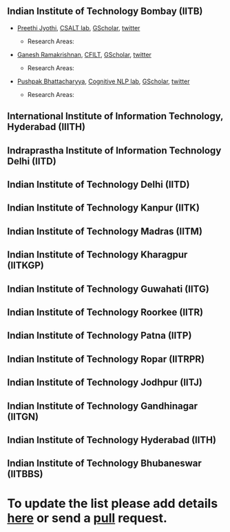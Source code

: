 ## Indian Institute of Technology Bombay (IITB)

* [Preethi Jyothi](https://www.cse.iitb.ac.in/~pjyothi/), [CSALT lab](https://www.cse.iitb.ac.in/~pjyothi/csalt/), [GScholar](https://scholar.google.com/citations?user=QN_uhu8AAAAJ&hl=en), [twitter]()
  * Research Areas: 

* [Ganesh Ramakrishnan](https://www.cse.iitb.ac.in/~ganesh/), [CFILT](http://www.cfilt.iitb.ac.in/index.html), [GScholar](https://scholar.google.com/citations?user=W1ZpREMAAAAJ&hl=en), [twitter]()
  * Research Areas: 

* [Pushpak Bhattacharyya](https://www.cse.iitb.ac.in/~ganesh/), [Cognitive NLP lab](http://www.cfilt.iitb.ac.in/cognitive-nlp/), [GScholar](https://scholar.google.com/citations?user=vvg-pAkAAAAJ&hl=en), [twitter]()
  * Research Areas: 

## International Institute of Information Technology, Hyderabad (IIITH)

## Indraprastha Institute of Information Technology Delhi (IITD)

## Indian Institute of Technology Delhi (IITD)

## Indian Institute of Technology Kanpur (IITK)

## Indian Institute of Technology Madras (IITM)

## Indian Institute of Technology Kharagpur (IITKGP)

## Indian Institute of Technology Guwahati (IITG)

## Indian Institute of Technology Roorkee (IITR)

## Indian Institute of Technology Patna (IITP)

## Indian Institute of Technology Ropar (IITRPR)

## Indian Institute of Technology Jodhpur (IITJ)

## Indian Institute of Technology Gandhinagar (IITGN)

## Indian Institute of Technology Hyderabad (IITH)

## Indian Institute of Technology Bhubaneswar (IITBBS)

# To update the list please add details [here](https://docs.google.com/spreadsheets/d/10QqjzC6YwgJaMrumrLFdzNt1hDFZX9q57k5VFPCi5jg/edit?usp=sharing) or send a [pull](https://github.com/nlpbharat/) request. 
